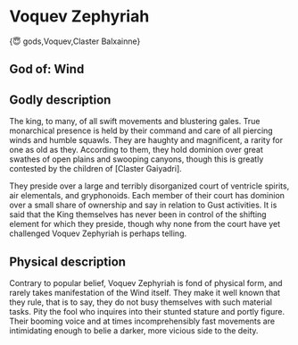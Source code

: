 # Voquev Zephyriah

{😇 gods,Voquev,Claster Balxainne}

## **God of:** Wind

## **Godly description**
The king, to many, of all swift movements and blustering gales. True monarchical presence is held by their command and care of all piercing winds and humble squawls. They are haughty and magnificent, a rarity for one as old as they. According to them, they hold dominion over great swathes of open plains and swooping canyons, though this is greatly contested by the children of [Claster Gaiyadri].

They preside over a large and terribly disorganized court of ventricle spirits, air elementals, and gryphonoids. Each member of their court has dominion over a small share of ownership and say in relation to Gust activities. It is said that the King themselves has never been in control of the shifting element for which they preside, though why none from the court have yet challenged Voquev Zephyriah is perhaps telling.

## **Physical description**
Contrary to popular belief, Voquev Zephyriah is fond of physical form, and rarely takes manifestation of the Wind itself. They make it well known that they rule, that is to say, they do not busy themselves with such material tasks. Pity the fool who inquires into their stunted stature and portly figure. Their booming voice and at times incomprehensibly fast movements are intimidating enough to belie a darker, more vicious side to the deity.
